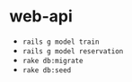 # web-api

- `rails g model train`
- `rails g model reservation`
- `rake db:migrate`
- `rake db:seed`